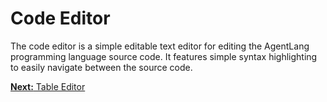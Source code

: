# Code Editor

The code editor is a simple editable text editor for editing the AgentLang programming language source code. It features simple syntax highlighting to easily navigate between the source code.

[**Next:** Table Editor](/documentation/code-sandbox/table-editor)